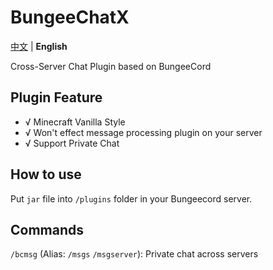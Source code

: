 # BungeeChatX

[中文](https://github.com/HJFunnyMinecraft/BungeeChatX/blob/main/README.md) | **English**

Cross-Server Chat Plugin based on BungeeCord

## Plugin Feature

- √ Minecraft Vanilla Style
- √ Won't effect message processing plugin on your server
- √ Support Private Chat

## How to use

Put `jar` file into `/plugins` folder in your Bungeecord server.

## Commands

`/bcmsg` (Alias: `/msgs` `/msgserver`): Private chat across servers

